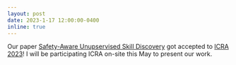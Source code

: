 ```yaml
---
layout: post
date: 2023-1-17 12:00:00-0400
inline: true
---
```


Our paper [Safety-Aware Unupservised Skill Discovery](https://safe-skill.github.io/) got accepted to [ICRA 2023](https://icra2023.org)! I will be participating ICRA on-site this May to present our work. 